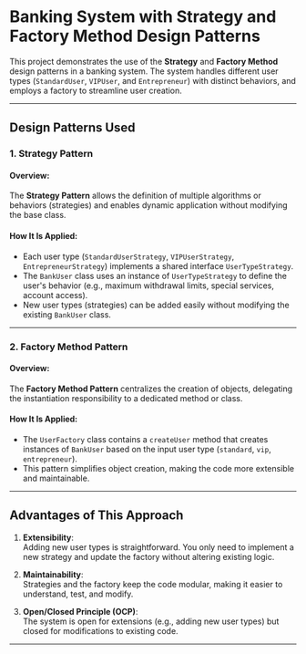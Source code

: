 # Banking System with Strategy and Factory Method Design Patterns

This project demonstrates the use of the **Strategy** and **Factory Method** design patterns in a banking system. The system handles different user types (`StandardUser`, `VIPUser`, and `Entrepreneur`) with distinct behaviors, and employs a factory to streamline user creation.

---

## Design Patterns Used

### 1. Strategy Pattern
#### Overview:
The **Strategy Pattern** allows the definition of multiple algorithms or behaviors (strategies) and enables dynamic application without modifying the base class.

#### How It Is Applied:
- Each user type (`StandardUserStrategy`, `VIPUserStrategy`, `EntrepreneurStrategy`) implements a shared interface `UserTypeStrategy`.
- The `BankUser` class uses an instance of `UserTypeStrategy` to define the user's behavior (e.g., maximum withdrawal limits, special services, account access).
- New user types (strategies) can be added easily without modifying the existing `BankUser` class.

---

### 2. Factory Method Pattern
#### Overview:
The **Factory Method Pattern** centralizes the creation of objects, delegating the instantiation responsibility to a dedicated method or class.

#### How It Is Applied:
- The `UserFactory` class contains a `createUser` method that creates instances of `BankUser` based on the input user type (`standard`, `vip`, `entrepreneur`).
- This pattern simplifies object creation, making the code more extensible and maintainable.

---

## Advantages of This Approach

1. **Extensibility**:  
   Adding new user types is straightforward. You only need to implement a new strategy and update the factory without altering existing logic.

2. **Maintainability**:  
   Strategies and the factory keep the code modular, making it easier to understand, test, and modify.

3. **Open/Closed Principle (OCP)**:  
   The system is open for extensions (e.g., adding new user types) but closed for modifications to existing code.

---
